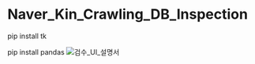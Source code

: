 # Naver_Kin_Crawling_DB_Inspection

pip install tk

pip install pandas
![검수_UI_설명서](https://user-images.githubusercontent.com/67401080/214758725-eb486bf1-9d2d-4307-b804-8c6eb7fb0fb8.PNG)
